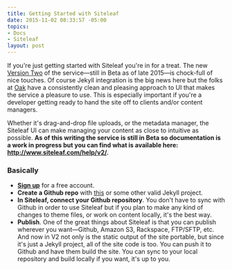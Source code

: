 ```yaml
---
title: Getting Started with Siteleaf
date: 2015-11-02 08:33:57 -05:00
topics:
- Docs
- Siteleaf
layout: post
---
```


If you're just getting started with Siteleaf you're in for a treat. The new [Version Two](http://v2.siteleaf.com) of the service—still in Beta as of late 2015—is chock-full of nice touches. Of course Jekyll integration is the big news here but the folks at [Oak](oak.is) have a consistently clean and pleasing approach to UI that makes the service a pleasure to use. This is especially important if you're a developer getting ready to hand the site off to clients and/or content managers.

<!--more-->

Whether it's drag-and-drop file uploads, or the metadata manager, the Siteleaf UI can make managing your content as close to intuitive as possible. **As of this writing the service is still in Beta so documentation is a work in progress but you can find what is available here: http://www.siteleaf.com/help/v2/.**

### Basically

* **[Sign up](https://manage.siteleaf.com/signup)** for a free account.
* **Create a Github repo** with [this](https://github.com/BryanSchuetz/siteleaf-jekyll) or some other valid Jekyll project.
* **In Siteleaf, connect your Github repository**. You don't have to sync with Github in order to use Siteleaf but if you plan to make any kind of changes to theme files, or work on content locally, it's the best way.
* **Publish**. One of the great things about Siteleaf is that you can publish wherever you want—Github, Amazon S3, Rackspace, FTP/SFTP, etc. And now in V2 not only is the static output of the site portable, but since it's just a Jekyll project, all of the site code is too. You can push it to Github and have them build the site. You can sync to your local repository and build locally if you want, it's up to you.
